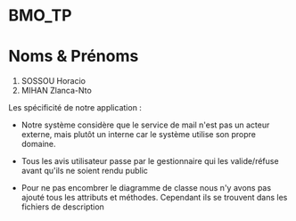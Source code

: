 # BMO_TP
# Noms & Prénoms
1. SOSSOU Horacio
2. MIHAN Zlanca-Nto

Les spécificité de notre application : 

- Notre système considère que le service de mail n'est pas un acteur externe, mais plutôt un interne car le système utilise son propre domaine.

- Tous les avis utilisateur passe par le gestionnaire qui les valide/réfuse avant qu'ils ne soient rendu public

- Pour ne pas encombrer le diagramme de classe nous n'y avons pas ajouté tous les attributs et méthodes. Cependant ils se trouvent dans les fichiers de description
